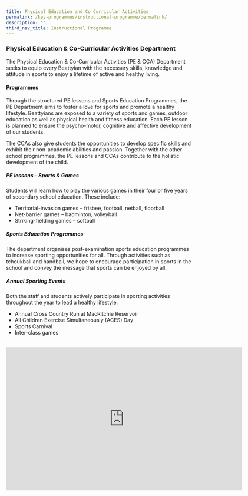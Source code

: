 ```yaml
---
title: Physical Education and Co Curricular Activities
permalink: /key-programmes/instructional-programme/permalink/
description: ""
third_nav_title: Instructional Programme
---
```

### Physical Education &amp; Co-Curricular Activities Department

The Physical Education &amp; Co-Curricular Activities (PE &amp; CCA) Department seeks to equip every Beattyian with the necessary skills, knowledge and attitude in sports to enjoy a lifetime of active and healthy living.

#### **Programmes**

Through the structured PE lessons and Sports Education Programmes, the PE Department aims to foster a love for sports and promote a healthy lifestyle. Beattyians are exposed to a variety of sports and games, outdoor education as well as physical health and fitness education. Each PE lesson is planned to ensure the psycho-motor, cognitive and affective development of our students.

The CCAs also give students the opportunities to develop specific skills and exhibit their non-academic abilities and passion. Together with the other school programmes, the PE lessons and CCAs contribute to the holistic development of the child.

##### **PE lessons – Sports &amp; Games**

Students will learn how to play the various games in their four or five years of secondary school education. These include:

-	Territorial-invasion games – frisbee, football, netball, floorball
-	Net-barrier games – badminton, volleyball
-	Striking-fielding games – softball

##### **Sports Education Programmes**

The department organises post-examination sports education programmes to increase sporting opportunities for all. Through activities such as tchoukball and handball, we hope to encourage participation in sports in the school and convey the message that sports can be enjoyed by all.

##### **Annual Sporting Events**

Both the staff and students actively participate in sporting activities throughout the year to lead a healthy lifestyle:

-	Annual Cross Country Run at MacRitchie Reservoir
-	All Children Exercise Simultaneously (ACES) Day
-	Sports Carnival
-	Inter-class games
<br><br>
<div align="center"><iframe src="https://docs.google.com/presentation/d/e/2PACX-1vTW14GRXXrf_yP8OKfRyg8gaFiUxJdQ1leNUiYgHRKgCwzq5V-OHJC6alUg02SbPIsmegNHC8yhAkbi/embed?start=true&amp;loop=true&amp;delayms=3000" frameborder="0" width="640" height="389" allowfullscreen="true"></iframe></div>